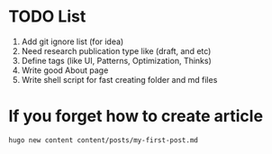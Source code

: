 # TODO List

1. Add git ignore list (for idea)
2. Need research publication type like (draft, and etc)
3. Define tags (like UI, Patterns, Optimization, Thinks)
4. Write good About page
5. Write shell script for fast creating folder and md files


# If you forget how to create article


```
hugo new content content/posts/my-first-post.md
```

